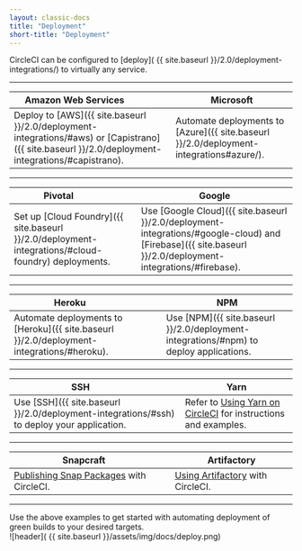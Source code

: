 ```yaml
---
layout: classic-docs
title: "Deployment"
short-title: "Deployment"
---
```

CircleCI can be configured to [deploy](  {{ site.baseurl }}/2.0/deployment-integrations/) to virtually any service.

<hr>

Amazon Web Services &nbsp;&nbsp;&nbsp;&nbsp;&nbsp;&nbsp;&nbsp;&nbsp;&nbsp;&nbsp;&nbsp;&nbsp;   |  Microsoft
----------------------------|----------------------
Deploy to [AWS]({{ site.baseurl }}/2.0/deployment-integrations/#aws) or [Capistrano]({{ site.baseurl }}/2.0/deployment-integrations/#capistrano).  &nbsp;&nbsp;&nbsp;&nbsp; |  Automate deployments to  [Azure]({{ site.baseurl }}/2.0/deployment-integrations#azure/).

<hr>

Pivotal&nbsp;&nbsp;&nbsp;&nbsp;&nbsp;&nbsp;&nbsp;&nbsp;&nbsp;&nbsp;&nbsp;&nbsp; | Google
------------------------|------------------
Set up [Cloud Foundry]({{ site.baseurl }}/2.0/deployment-integrations/#cloud-foundry) deployments. &nbsp;&nbsp;&nbsp;&nbsp; | Use [Google Cloud]({{ site.baseurl }}/2.0/deployment-integrations/#google-cloud) and [Firebase]({{ site.baseurl }}/2.0/deployment-integrations/#firebase).

<hr>

Heroku &nbsp;&nbsp;&nbsp;&nbsp;&nbsp;&nbsp;&nbsp;&nbsp;&nbsp;&nbsp;&nbsp;&nbsp;| NPM
------------------------|------------------
Automate deployments to [Heroku]({{ site.baseurl }}/2.0/deployment-integrations/#heroku).&nbsp;&nbsp;&nbsp;&nbsp; | Use [NPM]({{ site.baseurl }}/2.0/deployment-integrations/#npm) to deploy applications.

<hr>

SSH&nbsp;&nbsp;&nbsp;&nbsp;&nbsp;&nbsp;&nbsp;&nbsp;&nbsp;&nbsp;&nbsp;&nbsp; |  Yarn
------------------------|------------------
Use [SSH]({{ site.baseurl }}/2.0/deployment-integrations/#ssh) to deploy your application.&nbsp;&nbsp;&nbsp;&nbsp; | Refer to <a href="{{ site.baseurl }}/2.0/yarn/">Using Yarn on CircleCI</a> for instructions and examples.

<hr>

Snapcraft &nbsp;&nbsp;&nbsp;&nbsp;|  Artifactory
------------------------|------------------
<a href="{{ site.baseurl }}/2.0/build-publish-snap-packages/">Publishing Snap Packages</a> with CircleCI.&nbsp;&nbsp;&nbsp;&nbsp; | <a href="{{ site.baseurl }}/2.0/artifactory/">Using Artifactory</a> with CircleCI.

<hr>

Use the above examples to get started with automating deployment of green builds to your desired targets.
<br>
![header](  {{ site.baseurl }}/assets/img/docs/deploy.png)
